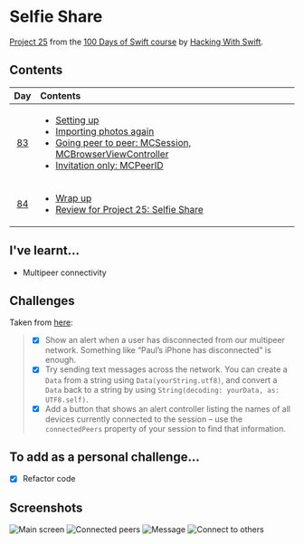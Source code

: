 # Selfie Share

[Project 25](https://www.hackingwithswift.com/read/25/overview) from the [100 Days of Swift course](https://www.hackingwithswift.com/100) by [Hacking With Swift](https://www.hackingwithswift.com/).

## Contents

|                      Day                      | Contents                                                                                                                                                                                                                                                                                                                                                        |
|:---------------------------------------------:|:----------------------------------------------------------------------------------------------------------------------------------------------------------------------------------------------------------------------------------------------------------------------------------------------------------------------------------------------------------------|
| [83](https://www.hackingwithswift.com/100/83) | <ul><li>[Setting up](https://www.hackingwithswift.com/read/25/1/setting-up)</li><li>[Importing photos again](https://www.hackingwithswift.com/read/25/2)</li><li>[Going peer to peer: MCSession, MCBrowserViewController](https://www.hackingwithswift.com/read/25/3)</li><li>[Invitation only: MCPeerID](https://www.hackingwithswift.com/read/24/5)</li></ul> |
| [84](https://www.hackingwithswift.com/100/84) | <ul><li>[Wrap up](https://www.hackingwithswift.com/read/25/5)</li><li>[Review for Project 25: Selfie Share](https://www.hackingwithswift.com/review/hws/project-25-selfie-share)</li></ul>                                                                                                                                                                      |

## I've learnt...

- Multipeer connectivity

## Challenges

Taken from [here](https://www.hackingwithswift.com/read/25/5):

>- [x] Show an alert when a user has disconnected from our multipeer network. Something like “Paul’s iPhone has disconnected” is enough.
>- [x] Try sending text messages across the network. You can create a `Data` from a string using `Data(yourString.utf8)`, and convert a `Data` back to a string by using `String(decoding: yourData, as: UTF8.self)`.
>- [x] Add a button that shows an alert controller listing the names of all devices currently connected to the session – use the `connectedPeers` property of your session to find that information.

## To add as a personal challenge...

- [x] Refactor code

## Screenshots

![Main screen](./Screenshots/1.png)
![Connected peers](./Screenshots/2.png)
![Message](./Screenshots/3.png)
![Connect to others](./Screenshots/4.png)
